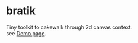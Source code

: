 # bratik
Tiny toolkit to cakewalk through 2d canvas context.  
see [Demo page](https://foretoo.github.io/bratik).
